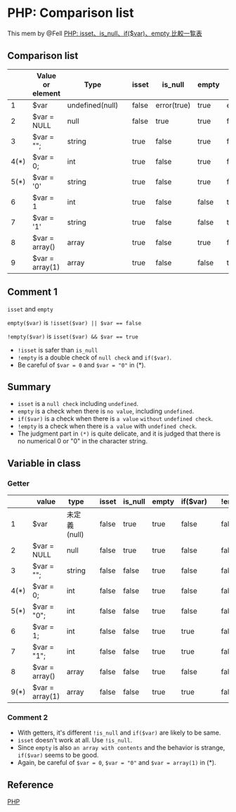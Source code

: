 # PHP: Comparison list

This mem by @Fell [PHP: isset、is_null、if($var)、empty 比較一覧表](https://qiita.com/Fell/items/c63d01eca2a70ba30b6c)

## Comparison list

||Value or element| Type || isset | is_null | empty | if($var) | | !empty |
|-|---------------|------|-|------|---------|-------|----------|-|--------|
|1| $var | undefined(null) | |false|error(true)|true|error(false)||false|
|2| $var = NULL | null | |false|true|true|false||false|
|3| $var = ""; | string | |true|false|true|false||false|
|4(*)| $var = 0; | int | |true|false|true|false||false|
|5(*)| $var = '0' | string | |true|false|true|false||false|
|6| $var = 1 | int | |true|false|false|true||true|
|7| $var = '1' | string | |true|false|false|true||true|
|8| $var = array() | array | |true|false|true|false||false|
|9| $var = array(1) | array | |true|false|false|true||true|

## Comment 1

`isset` and `empty`

`empty($var)` is `!isset($var) || $var == false`

`!empty($var)` is `isset($var) && $var == true`

- `!isset` is safer than `is_null`
- `!empty` is a double check of `null check` and `if($var)`.
- Be careful of `$var = 0` and `$var = "0"` in (*).

## Summary

- `isset` is a `null check` including `undefined`.
- `empty` is a check when there is `no value`, including `undefined`.
- `if($var)` is a check when there is `a value` `without` `undefined check`.
- `!empty` is a check when there is `a value` with `undefined check`.
- The judgment part in `(*)` is quite delicate, and it is judged that there is no numerical 0 or "0" in the character string.

## Variable in class

### Getter

|  |value    | type      |  | isset | is_null | empty | if($var) |  | !empty|
|--|---------|-----------|--|-------|--------|-------|-----------|--|-------|
|1|	$var	|未定義(null)|  | false | true   |true	| false	| | false |
|2|	$var = NULL       | null  |	|false|	true |  true| false| |false|
|3|	$var = "";        |string | |false| false|	true| false| |false|
|4(*)|	$var = 0;     |int	  |	|false|	false|	true| false| |false|
|5(*)|	$var = "0";   |int	  |	|false|	false|	true| false| |false|
|6|	$var = 1;         |int	  |	|false|	false|	true|  true| |false|
|7|	$var = "1";       |int	  |	|false|	false|	true|  true| |false|
|8|	$var = array()    |	array |	|false|	false|	true| false| |false|
|9(*)| $var = array(1)| array |	|false| false|	true|  true| |false|

### Comment 2

- With getters, it's different `!is_null` and `if($var)` are likely to be same.
- `isset` doesn't work at all. Use `!is_null`.
- Since `empty` is also `an array with contents` and the behavior is strange, `if($var)` seems to be good.
- Again, be careful of `$var = 0`, `$var = "0"` and `$var = array(1)` in (*).

## Reference

[PHP](https://www.php.net/manual/ja/types.comparisons.php)

